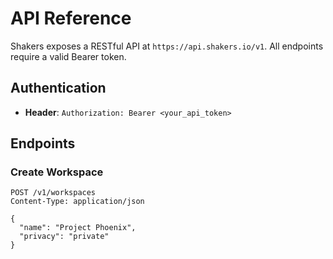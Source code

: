 # API Reference

Shakers exposes a RESTful API at `https://api.shakers.io/v1`. All endpoints require a valid Bearer token.

## Authentication

- **Header**: `Authorization: Bearer <your_api_token>`

## Endpoints

### Create Workspace

```http
POST /v1/workspaces
Content-Type: application/json

{
  "name": "Project Phoenix",
  "privacy": "private"
}

